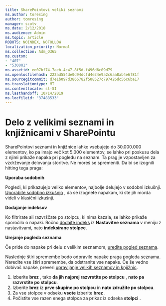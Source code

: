 ```yaml
---
title: SharePointovi veliki seznami
ms.author: toresing
author: tomresing
manager: scotv
ms.date: 2/12/2018
ms.audience: Admin
ms.topic: article
ROBOTS: NOINDEX, NOFOLLOW
localization_priority: Normal
ms.collection: Adm_O365
ms.custom:
- "407"
- "530001"
ms.assetid: ee07bf74-7aeb-4c47-8f5d-f496d6c09d79
ms.openlocfilehash: 222ad554de0d94dcfd4e34e9a2c6aa8ab4e6f81f
ms.sourcegitcommit: d7e1b097d3866782f508527c797426dc56c6ba17
ms.translationtype: MT
ms.contentlocale: sl-SI
ms.lasthandoff: 10/14/2019
ms.locfileid: "37488533"
---
```

# <a name="work-with-large-lists-and-libraries-in-sharepoint"></a>Delo z velikimi seznami in knjižnicami v SharePointu

SharePointovi seznami in knjižnice lahko vsebujejo do 30.000.000 elementov, ko pa imajo več kot 5.000 elementov, se lahko pri poskusu dela z njimi prikaže napaka pri pogledu na seznam. Ta prag je vzpostavljen za vzdrževanje delovanja storitve. Ne moreš se spremeniti. Da bi se izognili hitting tega praga:

**Uporaba sodobnih**

Pogledi, ki prikazujejo veliko elementov, najbolje delujejo v sodobni izkušnji. [Uporabite sodobno izkušnjo](https://support.office.com/article/66dac24b-4177-4775-bf50-3d267318caa9) , da se izognete napakam, ki ste jih morda videli v klasični izkušnji.

**Dodajanje indeksov**

Ko filtrirate ali razvrščate po stolpcu, ki nima kazala, se lahko prikaže sporočilo o napaki. Ročno [dodajte indeks](https://support.office.com/article/f3f00554-b7dc-44d1-a2ed-d477eac463b0) iz **Nastavitve seznama** v meniju z nastavitvami, nato **indeksirane stolpce**.

**Urejanje pogleda seznama**

Če pride do napake pri delu z velikim seznamom, [uredite pogled seznama](https://support.office.com/article/15916903-e79a-423f-b4e2-02d37e1ff372).

Naslednje štiri spremembe bodo odpravile napake praga pogleda seznama. Naredite vse štiri spremembe, da odstranite vse napake. Če še vedno dobivaš napake, preveri [upravljanje velikih seznamov in knjižnic](https://support.office.com/article/B8588DAE-9387-48C2-9248-C24122F07C59).

1. Izberite **brez** , tako **da jih najprej razvrstite po stolpcu** , **nato pa razvrstite po stolpcu**.
2. Izberite **brez** iz **prve skupine po stolpcu** in **nato združite po stolpcu**.
3. Za vse stolpce v odseku **vsote** izberite **brez** .
4. Počistite vse razen enega stolpca za prikaz iz odseka **stolpci** .

